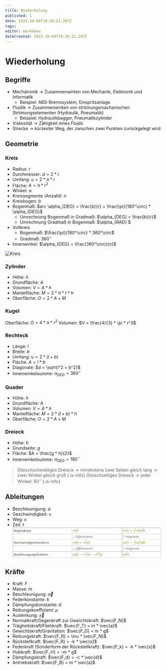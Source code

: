 ```yaml
---
title: Wiederholung
published: 1
date: 2023-10-04T19:10:21.207Z
tags: 
editor: markdown
dateCreated: 2023-10-04T19:10:21.207Z
---
```


# Wiederholung

## Begriffe

- Mechatronik -> Zusammenwirken von Mechanik, Elektronik und Informatik
    - Beispiel: ABS-Bremssystem, Einspritzanlage
- Fluidik -> Zusammenwirken von strömungsmachanischen Strömungselementen (Hydraulik, Pneumatik)
    - Beispiel: Hydraulikbagger, Pneumatikzylinder
- Viskosität -> Zähigkeit eines Fluids
- Strecke -> kürzester Weg, der zwischen zwei Punkten zurückgelegt wird


## Geometrie

### Kreis
- Radius: $r$
- Durchmesser: $d = 2 * r$
- Umfang: $u = 2 * \pi * r$
- Fläche: $A = \pi * r^2$
- Winkel: $\alpha$
- Kreissegmente (Anzahl): $n$
- Kreisbogen: $b$
- Bogenmaß: $arc \alpha_{DEG} = \frac{b}{r} = \frac{\pi}{180^\circ} * \alpha_{DEG}$
    - Umrechnung Bogenmaß in Gradmaß: $\alpha_{DEG} = \frac{b}{r}$
    - Umrechnung Gradmaß in Bogenmaß: $\alpha_{RAD} $
- Vollkreis
    - Bogenmaß: $\frac{\pi}{180^\circ} * 360^\circ$
    - Gradmaß: $360^\circ$
- Innenwinkel: $\alpha_{DEG} = \frac{360^\circ}{n}$

![Kreis](https://www.lernhelfer.de/sites/default/files/lexicon/image/BWS-MAT1-0526-01.gif)

### Zylinder

- Höhe: $h$
- Grundfläche: $A$
- Volumen: $V = A * h$
- Mantelfläche: $M = 2 * \pi * r * h$
- Oberfläche: $O = 2 * A + M$

### Kugel

Oberfläche: $O = 4 * \pi * r^2$
Volumen: $V = \frac{4}{3} * \pi * r^3$

### Rechteck

- Länge: $l$
- Breite: $b$
- Umfang: $u = 2 * (l + b)$
- Fläche: $A = l * b$
- Diagonale: $d = \sqrt{l^2 + b^2}$
- Innenwinkelsumme: $\alpha_{DEG} = 360^\circ$

### Quader

- Höhe: $h$
- Grundfläche: $A$
- Volumen: $V = A * h$
- Mantelfläche: $M = 2 * (l + b) * h$
- Oberfläche: $O = 2 * A + M$

### Dreieck

- Höhe: $h$
- Grundseite: $g$
- Fläche: $A = \frac{g * h}{2}$
- Innenwinkelsumme: $\alpha_{DEG} = 180^\circ$

> Gleischschenkliges Dreieck -> mindestens zwei Seiten gleich lang -> zwei Winkel gleich groß
{.is-info}
> Gleischseitiges Dreieck -> jeder Winkel: $60^\circ$
{.is-info}

## Ableitungen

- Beschleunigung: $a$
- Geschwindigkeit: $v$
- Weg: $s$
- Zeit: $t$
![ZusammenfassungAbleitung](ableitungen.png)

## Kräfte

- Kraft: $F$
- Masse: $m$
- Beschleunigung: $\vec{a}$
- Federkonstante: $k$
- Dämpfungskonstante: $d$
- Reibungskoeffizient: $\mu$
- Auslenkung: $\vec{x}$
- Normalkraft/Gegenkraft zur Gewichtskraft: $\vec{F_N}$ 
- Trägheitskraft/Fliehkraft: $\vec{F_T} = m * \vec{a}$
- Gewichtskraft/Gravitation: $\vec{F_G} = m * g$
- Reibungskraft: $\vec{F_R} = \mu * \vec{F_N}$
- Rückstellkraft: $\vec{F_R} = -k * \vec{x}$
- Federkraft (Sonderform der Rückstellkraft): $\vec{F_k} = -k * \vec{x}$
- Hubkraft: $\vec{F_H} = -m * g$
- Dämpfungskraft: $\vec{F_d} = -c * \vec{d}$
- Antriebskraft: $\vec{F_B} = m * \vec{a}$